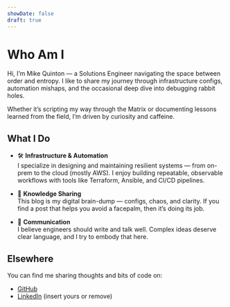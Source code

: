 ```yaml
---
showDate: false
draft: true
---
```


# Who Am I

Hi, I’m Mike Quinton — a Solutions Engineer navigating the space between order and entropy. I like to share my journey through infrastructure configs, automation mishaps, and the occasional deep dive into debugging rabbit holes.

Whether it’s scripting my way through the Matrix or documenting lessons learned from the field, I’m driven by curiosity and caffeine.

## What I Do

- 🛠️ **Infrastructure & Automation**  
  I specialize in designing and maintaining resilient systems — from on-prem to the cloud (mostly AWS). I enjoy building repeatable, observable workflows with tools like Terraform, Ansible, and CI/CD pipelines.

- 🧠 **Knowledge Sharing**  
  This blog is my digital brain-dump — configs, chaos, and clarity. If you find a post that helps you avoid a facepalm, then it’s doing its job.

- 💬 **Communication**  
  I believe engineers should write and talk well. Complex ideas deserve clear language, and I try to embody that here.

## Elsewhere

You can find me sharing thoughts and bits of code on:

- [GitHub](https://github.com/MikeQuinton)
- [LinkedIn](https://www.linkedin.com/in/) (insert yours or remove)
